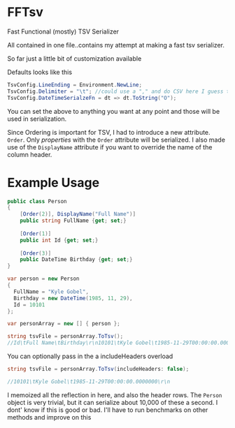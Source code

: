 FFTsv
=====

Fast Functional (mostly) TSV Serializer

All contained in one file..contains my attempt at making a fast tsv serializer.


So far just a little bit of customization available

Defaults looks like this 

```cs
TsvConfig.LineEnding = Environment.NewLine;
TsvConfig.Delimiter = "\t"; //could use a "," and do CSV here I guess too
TsvConfig.DateTimeSerialzeFn = dt => dt.ToString("O");
```

You can set the above to anything you want at any point and those will be used in serialization.


Since Ordering is important for TSV, I had to introduce a new attribute.  ``Order``.  Only *properties* with the ``Order`` attribute will be serialized.  I also made use of the ``DisplayName`` attribute if you want to override the name of the column header.


Example Usage
============

```cs
public class Person
{
    [Order(2)], DisplayName("Full Name")]
    public string FullName {get; set;}
    
    [Order(1)]
    public int Id {get; set;}
    
    [Order(3)]
    public DateTime Birthday {get; set;}
}
```

```cs
var person = new Person 
{
  FullName = "Kyle Gobel",
  Birthday = new DateTime(1985, 11, 29),
  Id = 10101
};

var personArray = new [] { person };

string tsvFile = personArray.ToTsv();
//Id\tFull Name\tBirthday\r\n10101\tKyle Gobel\t1985-11-29T00:00:00.0000000\r\n

```  


You can optionally pass in the a includeHeaders overload

```cs
string tsvFile = personArray.ToTsv(includeHeaders: false);

//10101\tKyle Gobel\t1985-11-29T00:00:00.0000000\r\n
```

I memoized all the reflection in here, and also the header rows.  The ``Person`` object is very trivial, but it can serialize about 10,000 of these a second.  I dont' know if this is good or bad.  I'll have to run benchmarks on other methods and improve on this
